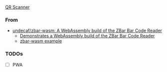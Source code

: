 [QR Scanner](https://dirkarnez.github.io/qr-scanner/)
### From
- [undecaf/zbar-wasm: A WebAssembly build of the ZBar Bar Code Reader](https://github.com/undecaf/zbar-wasm)
  - [Demonstrates a WebAssembly build of the ZBar Bar Code Reader](https://codepen.io/undecaf/pen/ZEXmqdB)
  - [zbar-wasm example](https://undecaf.github.io/zbar-wasm/example/)
### TODOs
- [ ] PWA
